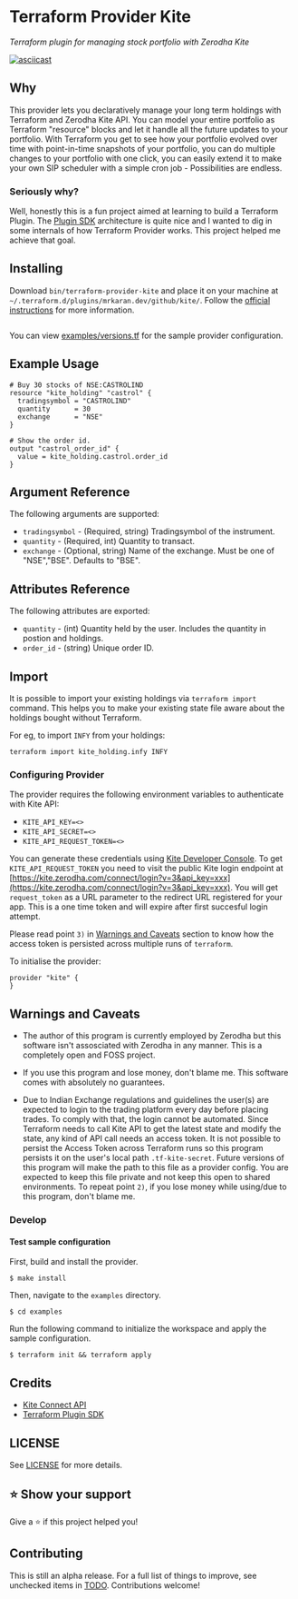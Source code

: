 # Terraform Provider Kite
_Terraform plugin for managing stock portfolio with Zerodha Kite_

[![asciicast](https://asciinema.org/a/354736.png)](https://asciinema.org/a/354736)

## Why

This provider lets you declaratively manage your long term holdings with Terraform and Zerodha Kite API. You can model your entire portfolio as Terraform "resource" blocks and let it handle all the future updates to your portfolio. With Terraform you get to see how your portfolio evolved over time with point-in-time snapshots of your portfolio, you can do multiple changes to your portfolio with one click, you can easily extend it to make your own SIP scheduler with a simple cron job -  Possibilities are endless.

### Seriously why?

Well, honestly this is a fun project aimed at learning to build a Terraform Plugin. The [Plugin SDK](https://www.terraform.io/docs/extend/plugin-sdk.html) architecture is quite nice and I wanted to dig in some internals of how Terraform Provider works. This project helped me achieve that goal.

## Installing

Download `bin/terraform-provider-kite` and place it on your machine at `~/.terraform.d/plugins/mrkaran.dev/github/kite/`. Follow the [official instructions](https://www.terraform.io/docs/configuration/providers.html#third-party-plugins) for more information.

```sh
```

You can view [examples/versions.tf](examples/versions.tf) for the sample provider configuration.

## Example Usage

```hcl
# Buy 30 stocks of NSE:CASTROLIND
resource "kite_holding" "castrol" {
  tradingsymbol = "CASTROLIND"
  quantity      = 30
  exchange      = "NSE"
}

# Show the order id.
output "castrol_order_id" {
  value = kite_holding.castrol.order_id
}
```

## Argument Reference

The following arguments are supported:

- `tradingsymbol` - (Required, string) Tradingsymbol of the instrument.
- `quantity` - (Required, int) Quantity to transact.
- `exchange` - (Optional, string) Name of the exchange. Must be one of "NSE","BSE". Defaults to "BSE".


## Attributes Reference

The following attributes are exported:

- `quantity` - (int) Quantity held by the user. Includes the quantity in postion and holdings.
- `order_id` - (string) Unique order ID.

## Import

It is possible to import your existing holdings via `terraform import` command. This helps you to make your existing state file aware about the holdings bought without Terraform.

For eg, to import `INFY` from your holdings:

`terraform import kite_holding.infy INFY`

### Configuring Provider

The provider requires the following environment variables to authenticate with Kite API:

- `KITE_API_KEY=<>`
- `KITE_API_SECRET=<>`
- `KITE_API_REQUEST_TOKEN=<>`

You can generate these credentials using [Kite Developer Console](https://developers.kite.trade/).
To get `KITE_API_REQUEST_TOKEN` you need to visit the public Kite login endpoint at [https://kite.zerodha.com/connect/login?v=3&api_key=xxx](https://kite.zerodha.com/connect/login?v=3&api_key=xxx). You will get `request_token` as a URL parameter to the redirect URL registered for your app. This is a one time token and will expire after first succesful login attempt.

Please read point `3)` in [Warnings and Caveats](#warnings-and-caveats) section to know how the access token is persisted across multiple runs of `terraform`.

To initialise the provider:

```hcl
provider "kite" {
}
```

## Warnings and Caveats

- The author of this program is currently employed by Zerodha but this software isn't assosciated with Zerodha in any manner. This is a completely open and FOSS project.

- If you use this program and lose money, don't blame me. This software comes with absolutely no 
guarantees.

- Due to Indian Exchange regulations and guidelines the user(s) are expected to login to the trading platform every day before placing trades. To comply with that, the login cannot be automated. Since Terraform needs to call Kite API to get the latest state and modify the state, any kind of API call needs an access token. It is not possible to persist the Access Token across Terraform runs so this program persists it on the user's local path `.tf-kite-secret`. Future versions of this program will make the path to this file as a provider config. You are expected to keep this file private and not keep this open to shared environments. To repeat point `2)`, if you lose money while using/due to this program, don't blame me.

### Develop

#### Test sample configuration

First, build and install the provider.

```shell
$ make install
```

Then, navigate to the `examples` directory. 

```shell
$ cd examples
```

Run the following command to initialize the workspace and apply the sample configuration.

```shell
$ terraform init && terraform apply
```

## Credits

- [Kite Connect API](https://kite.trade/docs/connect/)
- [Terraform Plugin SDK](https://www.terraform.io/docs/extend/plugin-sdk.html)

## LICENSE

See [LICENSE](LICENSE) for more details.

## ⭐️ Show your support

Give a ⭐️ if this project helped you!

## Contributing

This is still an alpha release. For a full list of things to improve, see unchecked items in [TODO](TODO.md).
Contributions welcome!
